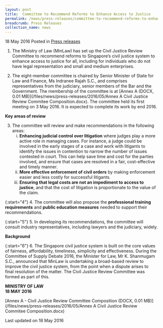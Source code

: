 ```yaml
---
layout: post
title:  Committee to Recommend Reforms to Enhance Access to Justice
permalink: /news/press-releases/committee-to-recommend-reforms-to-enhance-access-to-justice
breadcrumb: Press Releases
collection_name: news
---
```

18 May 2016 Posted in [Press releases](/news/press-releases)


1. The Ministry of Law (MinLaw) has set up the Civil Justice Review Committee to recommend reforms to Singapore’s civil justice system to enhance access to justice for all, including for individuals who do not have legal representation and small and medium enterprises. 


2. The eight-member committee is chaired by Senior Minister of State for Law and Finance, Ms Indranee Rajah S.C., and comprises representatives from the judiciary, senior members of the Bar and the Government. The membership of the committee is at [Annex A (DOCX, 0.01 MB)](/files/news/press-releases/2016/05/Annex A Civil Justice Review Commitee Composition.docx). The committee held its first meeting on 3 May 2016. It is expected to complete its work by end 2016.

**Key areas of review**

<ol start="3">
<li>The committee will review and make recommendations in the following areas:

<ol style="list-style-type: lower-roman;">
<li><strong>Enhancing judicial control over litigation</strong> where judges play a more active role in managing cases. For instance, a judge could be involved in the early stages of a case and work with litigants to identify the issues in contention to narrow the number of issues contested in court. This can help save time and cost for the parties involved, and ensure that cases are resolved in a fair, cost-effective and timely manner.</li>
<li><strong>More effective enforcement of civil orders</strong> by making enforcement easier and less costly for successful litigants.</li>
<li><strong>Ensuring that legal costs are not an impediment to access to justice</strong>, and that the cost of litigation is proportionate to the value of the claim.</li>
</ol>
</li>
</ol>

{:start="4"}
4. The committee will also propose the **professional training requirements** and **public education measures** needed to support their recommendations.

 
{:start="5"}
5. In developing its recommendations, the committee will consult industry representatives, including lawyers and the judiciary, widely.


**Background**
 
{:start="6"}
6. The Singapore civil justice system is built on the core values of fairness, affordability, timeliness, simplicity and effectiveness. During the Committee of Supply Debate 2016, the Minister for Law, Mr K. Shanmugam S.C., announced that MinLaw is undertaking a broad-based review to improve the civil justice system, from the point when a dispute arises to final resolution of the matter. The Civil Justice Review Committee was formed as part of this.

**MINISTRY OF LAW**  
**18 MAY 2016**

[Annex A - Civil Justice Review Committee Composition (DOCX, 0.01 MB)](/files/news/press-releases/2016/05/Annex A Civil Justice Review Commitee Composition.docx)




<p class="right-side-updated">Last updated on 18 May 2016</p>
